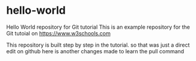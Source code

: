 # hello-world
Hello World repository for Git tutorial
This is an example repository for the Git tutoial on https://www.w3schools.com

This repository is built step by step in the tutorial.
so that was just a direct edit on github
here is another changes made to learn the pull command 

